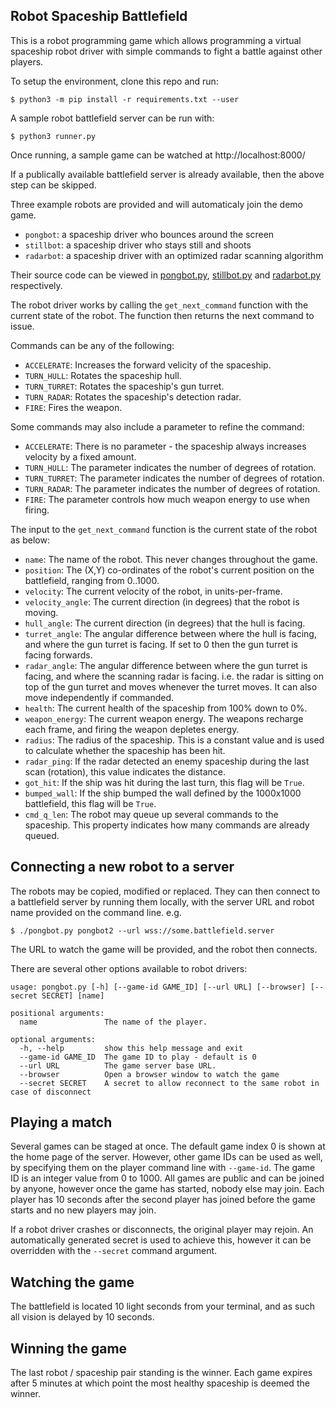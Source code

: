 ## Robot Spaceship Battlefield

This is a robot programming game which allows programming a virtual spaceship robot driver with simple commands
to fight a battle against other players.

To setup the environment, clone this repo and run:

    $ python3 -m pip install -r requirements.txt --user

A sample robot battlefield server can be run with:

    $ python3 runner.py

Once running, a sample game can be watched at http://localhost:8000/

If a publically available battlefield server is already available, then the above step can be skipped.

Three example robots are provided and will automaticaly join the demo game.

- `pongbot`: a spaceship driver who bounces around the screen
- `stillbot`: a spaceship driver who stays still and shoots
- `radarbot`: a spaceship driver with an optimized radar scanning algorithm

Their source code can be viewed in [pongbot.py](./pongbot.py), [stillbot.py](./stillbot.py) and [radarbot.py](./radarbot.py) respectively.

The robot driver works by calling the `get_next_command` function with the current state
of the robot. The function then returns the next command to issue.

Commands can be any of the following:

- `ACCELERATE`: Increases the forward velicity of the spaceship.
- `TURN_HULL`: Rotates the spaceship hull.
- `TURN_TURRET`: Rotates the spaceship's gun turret.
- `TURN_RADAR`: Rotates the spaceship's detection radar.
- `FIRE`: Fires the weapon.

Some commands may also include a parameter to refine the command:

- `ACCELERATE`: There is no parameter - the spaceship always increases velocity by a fixed amount.
- `TURN_HULL`: The parameter indicates the number of degrees of rotation.
- `TURN_TURRET`: The parameter indicates the number of degrees of rotation.
- `TURN_RADAR`: The parameter indicates the number of degrees of rotation.
- `FIRE`: The parameter controls how much weapon energy to use when firing.

The input to the `get_next_command` function is the current state of the robot as below:

- `name`: The name of the robot. This never changes throughout the game.
- `position`: The (X,Y) co-ordinates of the robot's current position on the battlefield, ranging from 0..1000.
- `velocity`: The current velocity of the robot, in units-per-frame.
- `velocity_angle`: The current direction (in degrees) that the robot is moving.
- `hull_angle`: The current direction (in degrees) that the hull is facing.
- `turret_angle`: The angular difference between where the hull is facing, and where the gun turret is facing. If set to 0 then the gun turret is facing forwards.
- `radar_angle`: The angular difference between where the gun turret is facing, and where the scanning radar is facing. i.e. the radar is sitting on top of the gun turret and moves whenever the turret moves. It can also move independently if commanded.
- `health`: The current health of the spaceship from 100% down to 0%.
- `weapon_energy`: The current weapon energy. The weapons recharge each frame, and firing the weapon depletes energy.
- `radius`: The radius of the spaceship. This is a constant value and is used to calculate whether the spaceship has been hit.
- `radar_ping`: If the radar detected an enemy spaceship during the last scan (rotation), this value indicates the distance.
- `got_hit`: If the ship was hit during the last turn, this flag will be `True`.
- `bumped_wall`: If the ship bumped the wall defined by the 1000x1000 battlefield, this flag will be `True`.
- `cmd_q_len`: The robot may queue up several commands to the spaceship. This property indicates how many commands are already queued.

## Connecting a new robot to a server

The robots may be copied, modified or replaced. They can then connect to a battlefield server by running them locally,
with the server URL and robot name provided on the command line. e.g.

    $ ./pongbot.py pongbot2 --url wss://some.battlefield.server

The URL to watch the game will be provided, and the robot then connects.

There are several other options available to robot drivers:

```
usage: pongbot.py [-h] [--game-id GAME_ID] [--url URL] [--browser] [--secret SECRET] [name]

positional arguments:
  name               The name of the player.

optional arguments:
  -h, --help         show this help message and exit
  --game-id GAME_ID  The game ID to play - default is 0
  --url URL          The game server base URL.
  --browser          Open a browser window to watch the game
  --secret SECRET    A secret to allow reconnect to the same robot in case of disconnect
```

## Playing a match

Several games can be staged at once. The default game index 0 is shown at the home page of the server. However, other
game IDs can be used as well, by specifying them on the player command line with `--game-id`. The game ID is an integer value from
0 to 1000. All games are public and can be joined by anyone, however once the game has started, nobody else may join. Each player
has 10 seconds after the second player has joined before the game starts and no new players may join.

If a robot driver crashes or disconnects, the original player may rejoin. An automatically generated secret is used to achieve this,
however it can be overridden with the `--secret` command argument.

## Watching the game

The battlefield is located 10 light seconds from your terminal, and as such all vision is delayed by 10 seconds.

## Winning the game

The last robot / spaceship pair standing is the winner. Each game expires after 5 minutes at which point the most healthy
spaceship is deemed the winner.
